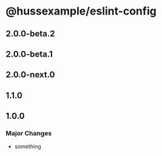 # @hussexample/eslint-config

## 2.0.0-beta.2

## 2.0.0-beta.1

## 2.0.0-next.0

## 1.1.0

## 1.0.0

### Major Changes

- something
